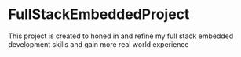 # FullStackEmbeddedProject
This project is created to honed in and refine my full stack embedded development skills and gain more real world experience 
